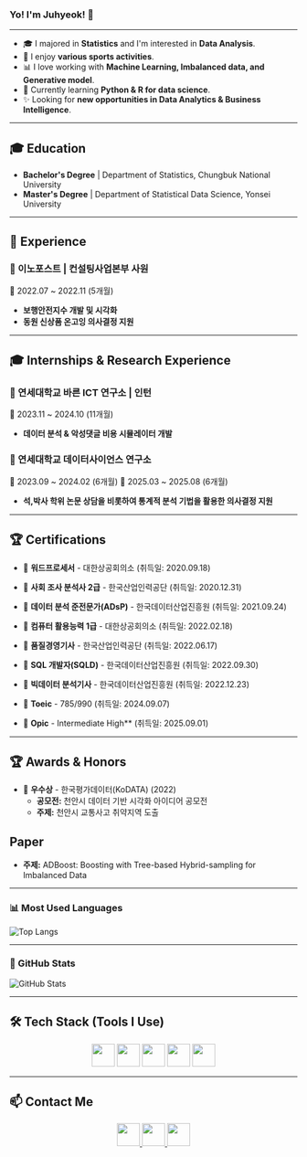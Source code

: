 ### Yo! I'm Juhyeok!  👋 

---
- 🎓 I majored in **Statistics** and I'm interested in **Data Analysis**.  
- 🏃 I enjoy **various sports activities**.  
- 📊 I love working with **Machine Learning, Imbalanced data, and Generative model**.  
- 🌱 Currently learning **Python & R for data science**.  
- ✨ Looking for **new opportunities in Data Analytics & Business Intelligence**.

---
## 🎓 Education
- **Bachelor's Degree** | Department of Statistics, Chungbuk National University  
- **Master's Degree** | Department of Statistical Data Science, Yonsei University

---
## 💼 Experience
### 🏢 이노포스트 | 컨설팅사업본부 사원  
📅 2022.07 ~ 2022.11 (5개월)  
-  **보행안전지수 개발 및 시각화**  
-  **동원 신상품 온고잉 의사결정 지원**
  
---
## 🎓 Internships & Research Experience

### 🏢 연세대학교 바른 ICT 연구소 | 인턴  
📅 2023.11 ~ 2024.10 (11개월)  
-  **데이터 분석 & 악성댓글 비용 시뮬레이터 개발**  

### 🏢 연세대학교 데이터사이언스 연구소  
📅 2023.09 ~ 2024.02 (6개월)
📅 2025.03 ~ 2025.08 (6개월)
-  **석,박사 학위 논문 상담을 비롯하여 통계적 분석 기법을 활용한 의사결정 지원**  

---
## 🏆 Certifications
- 📜 **워드프로세서** - 대한상공회의소 (취득일: 2020.09.18)
- 📜 **사회 조사 분석사 2급** - 한국산업인력공단 (취득일: 2020.12.31)
- 📜 **데이터 분석 준전문가(ADsP)** - 한국데이터산업진흥원 (취득일: 2021.09.24)
- 📜 **컴퓨터 활용능력 1급** - 대한상공회의소 (취득일: 2022.02.18)
- 📜 **품질경영기사** - 한국산업인력공단 (취득일: 2022.06.17)
- 📜 **SQL 개발자(SQLD)** - 한국데이터산업진흥원 (취득일: 2022.09.30)
- 📜 **빅데이터 분석기사** - 한국데이터산업진흥원 (취득일: 2022.12.23)

- 📜 **Toeic** - 785/990 (취득일: 2024.09.07)
- 📜 **Opic** - Intermediate High** (취득일: 2025.09.01)



---
## 🏆 Awards & Honors
- 🏅 **우수상** - 한국평가데이터(KoDATA) (2022)
  - **공모전:** 천안시 데이터 기반 시각화 아이디어 공모전
  - **주제:** 천안시 교통사고 취약지역 도출 

##  Paper
- **주제:** ADBoost: Boosting with Tree-based Hybrid-sampling for Imbalanced Data

---
### 📊 Most Used Languages
![Top Langs](https://github-readme-stats.vercel.app/api/top-langs/?username=hjuhyeok&layout=compact&theme=dark)

---
### 🚀 GitHub Stats
![GitHub Stats](https://github-readme-stats.vercel.app/api?username=hjuhyeok&show_icons=true&theme=dark)

---
## 🛠️ Tech Stack (Tools I Use)
<p align="center">
  <img src="https://img.shields.io/badge/Python-3776AB?style=for-the-badge&logo=python&logoColor=white" height="40">
  <img src="https://img.shields.io/badge/R-276DC3?style=for-the-badge&logo=r&logoColor=white" height="40">
  <img src="https://img.shields.io/badge/Tableau-E97627?style=for-the-badge&logo=tableau&logoColor=white" height="40">
  <img src="https://img.shields.io/badge/QGIS-589632?style=for-the-badge&logo=qgis&logoColor=white" height="40">
  <img src="https://img.shields.io/badge/SQL-4479A1?style=for-the-badge&logo=mysql&logoColor=white" height="40">
</p>

---
## 📫 Contact Me
<p align="center">
  <a href="mailto:wngur2670@gmail.com">
    <img src="https://img.shields.io/badge/Gmail-D14836?style=for-the-badge&logo=gmail&logoColor=white" height="40">
  </a>
  <a href="https://www.linkedin.com/in/%EC%A3%BC%ED%98%81-%ED%97%88-aa7604256/">
    <img src="https://img.shields.io/badge/LinkedIn-0077B5?style=for-the-badge&logo=linkedin&logoColor=white" height="40">
  </a>
  <a href="https://github.com/hjuhyeok">
    <img src="https://img.shields.io/badge/GitHub-181717?style=for-the-badge&logo=github&logoColor=white" height="40">
  </a>
</p>



